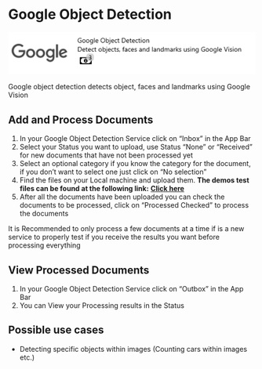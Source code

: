 # Google Object Detection

![](../.gitbook/assets/55%20%281%29.png)

Google object detection detects object, faces and landmarks using Google Vision

## Add and Process Documents

1. In your Google Object Detection Service click on “Inbox” in the App Bar
2. Select your Status you want to upload, use Status “None” or “Received” for new documents that have not been processed yet
3. Select an optional category if you know the category for the document, if you don’t want to select one just click on “No selection”
4. Find the files on your Local machine and upload them. **The demos test files can be found at the following link:** [**Click here**](https://docs.aiforged.com/DemoDocuments/ABBYY%20Classification%20%20Testing.zip)
5. After all the documents have been uploaded you can check the documents to be processed, click on “Processed Checked” to process the documents

It is Recommended to only process a few documents at a time if is a new service to properly test if you receive the results you want before processing everything

## View Processed Documents

1. In your Google Object Detection Service click on “Outbox” in the App Bar
2. You can View your Processing results in the Status

## Possible use cases

* Detecting specific objects within images \(Counting cars within images etc.\)


